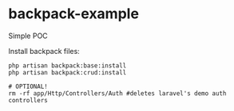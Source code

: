 # backpack-example
Simple POC

Install backpack files:
```
php artisan backpack:base:install
php artisan backpack:crud:install

# OPTIONAL!
rm -rf app/Http/Controllers/Auth #deletes laravel's demo auth controllers
```
